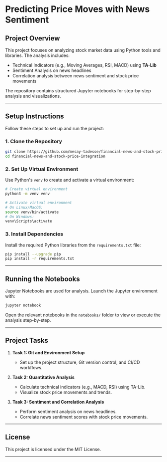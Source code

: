 # **Predicting Price Moves with News Sentiment**

## **Project Overview**  
This project focuses on analyzing stock market data using Python tools and libraries. The analysis includes:  
- Technical Indicators (e.g., Moving Averages, RSI, MACD) using **TA-Lib**  
- Sentiment Analysis on news headlines  
- Correlation analysis between news sentiment and stock price movements  

The repository contains structured Jupyter notebooks for step-by-step analysis and visualizations.

---

## **Setup Instructions**  

Follow these steps to set up and run the project:

### **1. Clone the Repository**  
```bash
git clone https://github.com/mesay-tadesse/financial-news-and-stock-price-integration.git
cd financial-news-and-stock-price-integration
```

### **2. Set Up Virtual Environment**  
Use Python's `venv` to create and activate a virtual environment:  
```bash
# Create virtual environment
python3 -m venv venv  

# Activate virtual environment
# On Linux/MacOS:
source venv/bin/activate  
# On Windows:
venv\Scripts\activate
```

### **3. Install Dependencies**  
Install the required Python libraries from the `requirements.txt` file:  
```bash
pip install --upgrade pip
pip install -r requirements.txt
```

---

## **Running the Notebooks**  
Jupyter Notebooks are used for analysis. Launch the Jupyter environment with:  
```bash
jupyter notebook
```

Open the relevant notebooks in the `notebooks/` folder to view or execute the analysis step-by-step.  

---

## **Project Tasks**  

1. **Task 1: Git and Environment Setup**  
   - Set up the project structure, Git version control, and CI/CD workflows.

2. **Task 2: Quantitative Analysis**  
   - Calculate technical indicators (e.g., MACD, RSI) using TA-Lib.  
   - Visualize stock price movements and trends.

3. **Task 3: Sentiment and Correlation Analysis**  
   - Perform sentiment analysis on news headlines.  
   - Correlate news sentiment scores with stock price movements.

---




## **License**  
This project is licensed under the MIT License.

---
